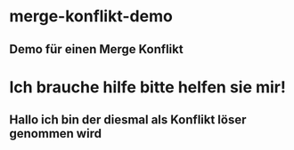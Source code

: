 # merge-konflikt-demo

## Demo für einen Merge Konflikt

# Ich brauche hilfe bitte helfen sie mir!

## Hallo ich bin der diesmal als Konflikt löser genommen wird
